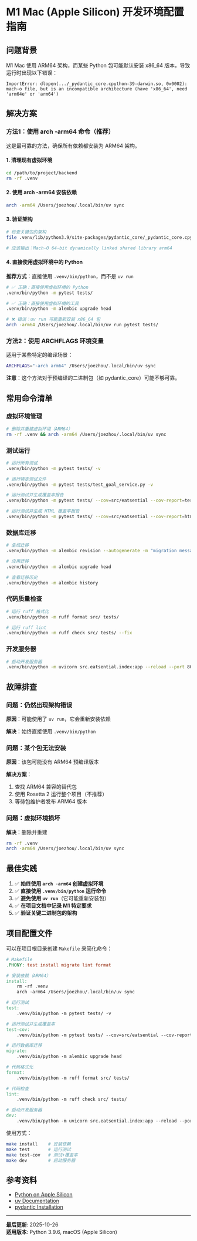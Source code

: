 # M1 Mac (Apple Silicon) 开发环境配置指南

## 问题背景

M1 Mac 使用 ARM64 架构，而某些 Python 包可能默认安装 x86_64 版本，导致运行时出现以下错误：

```
ImportError: dlopen(.../_pydantic_core.cpython-39-darwin.so, 0x0002):
mach-o file, but is an incompatible architecture (have 'x86_64', need 'arm64e' or 'arm64')
```

## 解决方案

### 方法1：使用 arch -arm64 命令（推荐）

这是最可靠的方法，确保所有依赖都安装为 ARM64 架构。

#### 1. 清理现有虚拟环境

```bash
cd /path/to/project/backend
rm -rf .venv
```

#### 2. 使用 arch -arm64 安装依赖

```bash
arch -arm64 /Users/joezhou/.local/bin/uv sync
```

#### 3. 验证架构

```bash
# 检查关键包的架构
file .venv/lib/python3.9/site-packages/pydantic_core/_pydantic_core.cpython-39-darwin.so

# 应该输出：Mach-O 64-bit dynamically linked shared library arm64
```

#### 4. 直接使用虚拟环境中的 Python

**推荐方式**：直接使用 `.venv/bin/python`，而不是 `uv run`

```bash
# ✅ 正确：直接使用虚拟环境的 Python
.venv/bin/python -m pytest tests/

# ✅ 正确：直接使用虚拟环境的工具
.venv/bin/python -m alembic upgrade head

# ❌ 错误：uv run 可能重新安装 x86_64 包
arch -arm64 /Users/joezhou/.local/bin/uv run pytest tests/
```

### 方法2：使用 ARCHFLAGS 环境变量

适用于某些特定的编译场景：

```bash
ARCHFLAGS="-arch arm64" /Users/joezhou/.local/bin/uv sync
```

**注意**：这个方法对于预编译的二进制包（如 pydantic_core）可能不够可靠。

## 常用命令清单

### 虚拟环境管理

```bash
# 删除并重建虚拟环境（ARM64）
rm -rf .venv && arch -arm64 /Users/joezhou/.local/bin/uv sync
```

### 测试运行

```bash
# 运行所有测试
.venv/bin/python -m pytest tests/ -v

# 运行特定测试文件
.venv/bin/python -m pytest tests/test_goal_service.py -v

# 运行测试并生成覆盖率报告
.venv/bin/python -m pytest tests/ --cov=src/eatsential --cov-report=term-missing -v

# 运行测试并生成 HTML 覆盖率报告
.venv/bin/python -m pytest tests/ --cov=src/eatsential --cov-report=html -v
```

### 数据库迁移

```bash
# 生成迁移
.venv/bin/python -m alembic revision --autogenerate -m "migration message"

# 应用迁移
.venv/bin/python -m alembic upgrade head

# 查看迁移历史
.venv/bin/python -m alembic history
```

### 代码质量检查

```bash
# 运行 ruff 格式化
.venv/bin/python -m ruff format src/ tests/

# 运行 ruff lint
.venv/bin/python -m ruff check src/ tests/ --fix
```

### 开发服务器

```bash
# 启动开发服务器
.venv/bin/python -m uvicorn src.eatsential.index:app --reload --port 8000
```

## 故障排查

### 问题：仍然出现架构错误

**原因**：可能使用了 `uv run`，它会重新安装依赖

**解决**：始终直接使用 `.venv/bin/python`

### 问题：某个包无法安装

**原因**：该包可能没有 ARM64 预编译版本

**解决方案**：

1. 查找 ARM64 兼容的替代包
2. 使用 Rosetta 2 运行整个项目（不推荐）
3. 等待包维护者发布 ARM64 版本

### 问题：虚拟环境损坏

**解决**：删除并重建

```bash
rm -rf .venv
arch -arm64 /Users/joezhou/.local/bin/uv sync
```

## 最佳实践

1. ✅ **始终使用 `arch -arm64` 创建虚拟环境**
2. ✅ **直接使用 `.venv/bin/python` 运行命令**
3. ✅ **避免使用 `uv run`**（它可能重新安装包）
4. ✅ **在项目文档中记录 M1 特定要求**
5. ✅ **验证关键二进制包的架构**

## 项目配置文件

可以在项目根目录创建 `Makefile` 来简化命令：

```makefile
# Makefile
.PHONY: test install migrate lint format

# 安装依赖（ARM64）
install:
	rm -rf .venv
	arch -arm64 /Users/joezhou/.local/bin/uv sync

# 运行测试
test:
	.venv/bin/python -m pytest tests/ -v

# 运行测试并生成覆盖率
test-cov:
	.venv/bin/python -m pytest tests/ --cov=src/eatsential --cov-report=term-missing --cov-report=html -v

# 运行数据库迁移
migrate:
	.venv/bin/python -m alembic upgrade head

# 代码格式化
format:
	.venv/bin/python -m ruff format src/ tests/

# 代码检查
lint:
	.venv/bin/python -m ruff check src/ tests/

# 启动开发服务器
dev:
	.venv/bin/python -m uvicorn src.eatsential.index:app --reload --port 8000
```

使用方式：

```bash
make install    # 安装依赖
make test       # 运行测试
make test-cov   # 测试+覆盖率
make dev        # 启动服务器
```

## 参考资料

- [Python on Apple Silicon](https://developer.apple.com/documentation/apple-silicon/about-the-rosetta-translation-environment)
- [uv Documentation](https://github.com/astral-sh/uv)
- [pydantic Installation](https://docs.pydantic.dev/latest/install/)

---

**最后更新**: 2025-10-26  
**适用版本**: Python 3.9.6, macOS (Apple Silicon)
